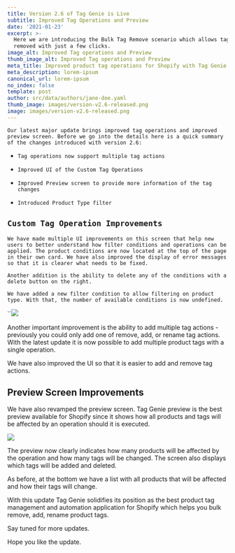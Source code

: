 ```yaml
---
title: Version 2.6 of Tag Genie is Live
subtitle: Improved Tag Operations and Preview
date: '2021-01-23'
excerpt: >-
  Here we are introducing the Bulk Tag Remove scenario which allows tags to be
  removed with just a few clicks.
image_alt: Improved Tag operations and Preview
thumb_image_alt: Improved Tag operations and Preview
meta_title: Improved product tag operations for Shopify with Tag Genie v.2.6
meta_description: lorem-ipsum
canonical_url: lorem-ipsum
no_index: false
template: post
author: src/data/authors/jane-doe.yaml
thumb_image: images/version-v2.6-released.png
image: images/version-v2.6-released.png
---
```

`Our latest major update brings improved tag operations and improved preview screen. Before we go into the details here is a quick summary of the changes introduced with version 2.6:`

*   `Tag operations now support multiple tag actions`

*   ` Improved UI of the Custom Tag Operations  `

*   `Improved Preview screen to provide more information of the tag changes`

*   `Introduced Product Type filter`

## `Custom Tag Operation Improvements`

` We have made multiple UI improvements on this screen that help new users to better understand how filter conditions and operations can be applied. The product conditions are now located at the top of the page in their own card. We have also improved the display of error messages so that it is clearer what needs to be fixed.  `

` Another addition is the ability to delete any of the conditions with a delete button on the right.  `

`We have added a new filter condition to allow filtering on product type. With that, the number of available conditions is now undefined.`

``![](https://taggeniemain.blob.core.windows.net/images/version-v2.6-released-operation.png)

Another important improvement is the ability to add multiple tag actions - previously you could only add one of remove, add, or rename tag actions. With the latest update it is now possible to add multiple product tags with a single operation.

We have also improved the UI so that it is easier to add and remove tag actions.

## Preview Screen Improvements

We have also revamped the preview screen. Tag Genie preview is the best preview available for Shopify since it shows how all products and tags will be affected by an operation should it is executed. 

![](https://taggeniemain.blob.core.windows.net/images/version-v2.6-released-preview.png)

The preview now clearly indicates how many products will be affected by the operation and how many tags will be changed. The screen also displays which tags will be added and deleted. 

As before, at the bottom we have a list with all products that will be affected and how their tags will change. 

With this update Tag Genie solidifies its position as the best product tag management and automation application for Shopify which helps you bulk remove, add, rename product tags. 

Say tuned for more updates. 

Hope you like the update. 
